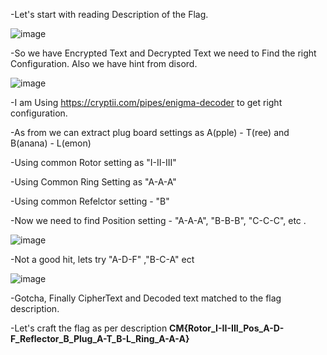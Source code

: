 -Let's start with reading Description of the Flag.

![image](https://github.com/user-attachments/assets/7720ab27-3f8b-47cc-bf36-a7146af15f06)

-So we have Encrypted Text and Decrypted Text we need to Find the right Configuration. Also we have hint from disord.

![image](https://github.com/user-attachments/assets/5d5044ac-29be-43a2-b2be-05c8b5dffb6e)

-I am Using https://cryptii.com/pipes/enigma-decoder to get right configuration.

-As from we can extract plug board settings as A(pple) - T(ree) and B(anana) - L(emon)

-Using common Rotor setting as "I-II-III"

-Using Common Ring Setting as "A-A-A"

-Using common Refelctor setting - "B"

-Now we need to find Position setting - "A-A-A", "B-B-B", "C-C-C", etc .

![image](https://github.com/user-attachments/assets/ab438fd6-918f-41de-b62e-4e00c1853a6f)

-Not a good hit, lets try "A-D-F" ,"B-C-A" ect

![image](https://github.com/user-attachments/assets/cfdae265-5667-4edf-92c1-43e366f005c6)

-Gotcha, Finally CipherText and Decoded text matched to the flag description.

-Let's craft the flag as per description **CM{Rotor_I-II-III_Pos_A-D-F_Reflector_B_Plug_A-T_B-L_Ring_A-A-A}** 
